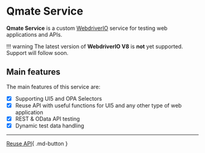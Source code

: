 # **Qmate** Service
**Qmate Service** is a custom [WebdriverIO](https://webdriver.io/) service for testing web applications and APIs.

!!! warning
    The latest version of **WebdriverIO V8** is **not** yet supported. Support will follow soon.

## Main features
The main features of this service are:

- [x] Supporting UI5 and OPA Selectors
- [x] Reuse API with useful functions for UI5 and any other type of web application
- [x] REST & OData API testing
- [x] Dynamic test data handling

---

[Reuse API](doc.md){ .md-button } 